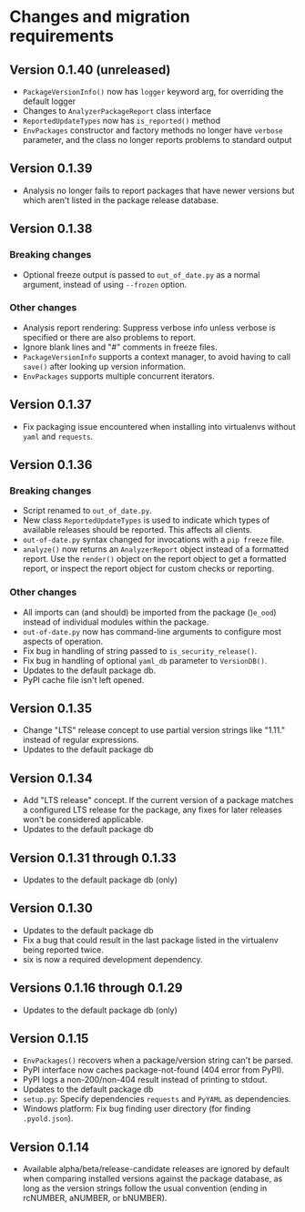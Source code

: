 # Changes and migration requirements

## Version 0.1.40 (unreleased)

* `PackageVersionInfo()` now has `logger` keyword arg, for overriding the
  default logger
* Changes to `AnalyzerPackageReport` class interface
* `ReportedUpdateTypes` now has `is_reported()` method
* `EnvPackages` constructor and factory methods no longer have `verbose`
  parameter, and the class no longer reports problems to standard output

## Version 0.1.39

* Analysis no longer fails to report packages that have newer versions but
  which aren't listed in the package release database.

## Version 0.1.38

### Breaking changes

* Optional freeze output is passed to `out_of_date.py` as a normal argument,
  instead of using `--frozen` option.

### Other changes

* Analysis report rendering: Suppress verbose info unless verbose is specified
  or there are also problems to report.
* Ignore blank lines and "#" comments in freeze files.
* `PackageVersionInfo` supports a context manager, to avoid having to call
  `save()` after looking up version information.
* `EnvPackages` supports multiple concurrent iterators.

## Version 0.1.37

* Fix packaging issue encountered when installing into virtualenvs
  without `yaml` and `requests`.

## Version 0.1.36

### Breaking changes

* Script renamed to `out_of_date.py`.
* New class `ReportedUpdateTypes` is used to indicate which types of available
  releases should be reported.  This affects all clients.
* `out-of-date.py` syntax changed for invocations with a `pip freeze`
  file.
* `analyze()` now returns an `AnalyzerReport` object instead of a formatted
  report.  Use the `render()` object on the report object to get a formatted
  report, or inspect the report object for custom checks or reporting.

### Other changes

* All imports can (and should) be imported from the package ()`e_ood`) instead
  of individual modules within the package.
* `out-of-date.py` now has command-line arguments to configure most aspects
  of operation.
* Fix bug in handling of string passed to `is_security_release()`.
* Fix bug in handling of optional `yaml_db` parameter to `VersionDB()`.
* Updates to the default package db.
* PyPI cache file isn't left opened.

## Version 0.1.35

* Change "LTS" release concept to use partial version strings like "1.11."
  instead of regular expressions.
* Updates to the default package db

## Version 0.1.34

* Add "LTS release" concept.  If the current version of a package matches a
  configured LTS release for the package, any fixes for later releases won't
  be considered applicable.
* Updates to the default package db

## Version 0.1.31 through 0.1.33

* Updates to the default package db (only)

## Version 0.1.30

* Updates to the default package db
* Fix a bug that could result in the last package listed in the virtualenv
  being reported twice.
* six is now a required development dependency.

## Versions 0.1.16 through 0.1.29

* Updates to the default package db (only)

## Version 0.1.15

* `EnvPackages()` recovers when a package/version string can't be parsed.
* PyPI interface now caches package-not-found (404 error from PyPI).
* PyPI logs a non-200/non-404 result instead of printing to stdout.
* Updates to the default package db
* `setup.py`: Specify dependencies `requests` and `PyYAML` as dependencies.
* Windows platform: Fix bug finding user directory (for finding `.pyold.json`).

## Version 0.1.14

* Available alpha/beta/release-candidate releases are ignored by default when
  comparing installed versions against the package database, as long as the
  version strings follow the usual convention (ending in rcNUMBER, aNUMBER,
  or bNUMBER).
